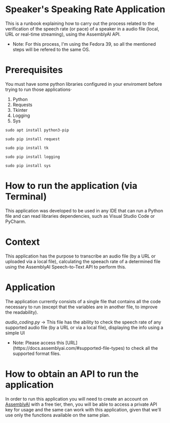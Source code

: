 # Speaker's Speaking Rate Application

This is a runbook explaining how to carry out the process related to the verification of the speech rate (or pace) of a speaker in a audio file (local, URL or real-time streaming), using the AssemblyAI API.

<ul><li> Note: For this process, I'm using the Fedora 39, so all the mentioned steps will be refered to the same OS. </ul>

# Prerequisites

You must have some python libraries configured in your enviroment before trying to run those applications·

1. Python
2. Requests
3. Tkinter
4. Logging
5. Sys

```
sudo apt install python3-pip

sudo pip install request

sudo pip install tk

sudo pip install logging

sudo pip install sys
```

# How to run the application (via Terminal)

This application was developed to be used in any IDE that can run a Python file and can read libraries dependencies, such as Visual Studio Code or PyCharm.

# Context

This application has the purpose to transcribe an audio file (by a URL or uploaded via a local file), calculating the speeach rate of a determined file using the AssemblyAI Speech-to-Text API to perform this.


# Application

The application currently consists of a single file that contains all the code necessary to run (except that the variables are in another file, to improve the readability).

*audio_coding.py* -> This file has the ability to check the speech rate of any supported audio file (by a URL or via a local file), displaying the info using a simple UI

<ul><li> Note: Please access this [URL](https://docs.assemblyai.com/#supported-file-types) to check all the supported format files. </ul>

# How to obtain an API to run the application

In order to run this application you will need to create an account on [AssemblyAI](https://www.assemblyai.com/) with a free tier, then, you will be able to access a private API key for usage and the same can work with this application, given that we'll use only the functions available on the same plan.





